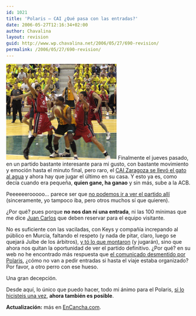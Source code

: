 ```yaml
---
id: 1021
title: 'Polaris – CAI ¿Qué pasa con las entradas?'
date: 2006-05-27T12:16:34+02:00
author: Chavalina
layout: revision
guid: http://www.wp.chavalina.net/2006/05/27/690-revision/
permalink: /2006/05/27/690-revision/
---
```

<img class="imgizqda" src="/imagenes/fotos/polaris-cai.jpg" alt="Una imagen del partido del martes..." /> Finalmente el jueves pasado, en un partido bastante interesante para mi gusto, con bastante movimiento y emoción hasta el minuto final, pero raro, el <a href="http://basketmaniaco.blogspot.com/2006/05/el-polaris-no-aprovecha-su-gran.html" target="_blank">CAI Zaragoza se llevó el gato al agua</a> y ahora hay que jugar el último en su casa. Y esto ya es, como decía cuando era pequeña, **quien gane, ha ganao** y sin más, sube a la ACB.

Peeeeeerooooo… parece ser que <a href="http://cbmurcia.com/index.php?op=notic&id=1069" target="_blank">no podemos ir a ver el partido allí</a> (sinceramente, yo tampoco iba, pero otros muchos sí que quieren). 

¿Por qué? pues porque **no nos dan ni una entrada**, ni las 100 mínimas que me dice <a href="http://basketmaniaco.blogspot.com/" target="_blank">Juan Carlos</a> que deben reservar para el equipo visitante.

No es suficiente con las vaciladas, con Keys y compañía increpando al público en Murcia, faltando el respeto (y nada de pitar, claro, luego se quejará Julbe de los árbitros), <a href="http://cbmurcia.com/index.php?op=notic&id=1070" target="_blank">y tó lo que montaron</a> (y jugarán), sino que ahora nos quitan la oportunidad de ver el partido definitivo. ¿Por qué? en su web no he encontrado más respuesta que <a href="http://cbmurcia.com/index.php?op=notic&id=1073" target="_blank">el comunicado desmentido por Polaris</a>, ¿cómo no van a pedir entradas si hasta el viaje estaba organizado? Por favor, a otro perro con ese hueso.

Una gran decepción.

Desde aquí, lo único que puedo hacer, todo mi ánimo para el Polaris, <a href="http://cbmurcia.com/index.php?op=notic&id=1052" target="_blank">si lo hicisteis una vez</a>, **ahora también es posible**.

**Actualización:** más en <a href="http://www.encancha.com/noticia-numero3363-equipo29.html" target="_blank">EnCancha.com</a>.